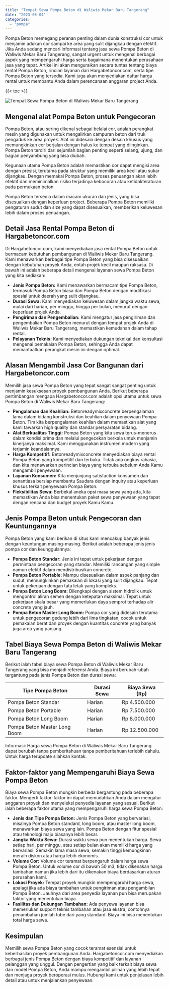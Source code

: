 ```yaml
---
title: "Tempat Sewa Pompa Beton di Waliwis Mekar Baru Tangerang"
date: "2023-05-04"
categories: 
  - "pompa"
---
```




Pompa Beton memegang peranan penting dalam dunia konstruksi cor untuk menjamin adukan cor sampai ke area yang sulit dijangkau dengan efektif. Jika Anda sedang mencari informasi tentang jasa sewa Pompa Beton di Waliwis Mekar Baru Tangerang, sangat urgent untuk mengenal berbagai aspek yang mempengaruhi harga serta bagaimana menentukan perusahaan jasa yang tepat. Artikel ini akan menguraikan secara tuntas tentang biaya rental Pompa Beton, rincian layanan dari Hargabetoncor.com, serta tipe Pompa Beton yang tersedia. Kami juga akan menyediakan daftar harga rental untuk membantu Anda dalam perencanaan anggaran project Anda.

{{< toc >}}

![Tempat Sewa Pompa Beton di Waliwis Mekar Baru Tangerang](https://hargareadymixid.github.io/pompa/concrete-pump%20(14).png)

## Mengenal alat Pompa Beton untuk Pengecoran

Pompa Beton, atau sering dikenal sebagai belalai cor, adalah perangkat mesin yang digunakan untuk mengalirkan campuran beton dari truk pengaduk ke area proyek. Alat ini didesain dengan desain khusus yang memungkinkan cor berjalan dengan halus ke tempat yang diinginkan. Pompa Beton terdiri dari sejumlah bagian penting seperti selang, ujung, dan bagian penyambung yang bisa diubah.

Kegunaan utama Pompa Beton adalah memastikan cor dapat mengisi area dengan presisi, terutama pada struktur yang memiliki area kecil atau sukar dijangkau. Dengan memakai Pompa Beton, proses penuangan akan lebih efektif dan meminimalkan risiko terjadinya kebocoran atau ketidakteraturan pada permukaan beton.

Pompa Beton tersedia dalam macam ukuran dan jenis, yang bisa disesuaikan dengan keperluan project. Beberapa Pompa Beton memiliki pengaturan sudut dan size yang dapat disesuaikan, memberikan keluwesan lebih dalam proses penuangan.

## Detail Jasa Rental Pompa Beton di Hargabetoncor.com

Di Hargabetoncor.com, kami menyediakan jasa rental Pompa Beton untuk bermacam kebutuhan pembangunan di Waliwis Mekar Baru Tangerang. Kami menawarkan berbagai tipe Pompa Beton yang bisa disesuaikan dengan kebutuhan proyek Anda, entah projek kecil maupun raksasa. Di bawah ini adalah beberapa detail mengenai layanan sewa Pompa Beton yang kita sediakan:

- **Jenis Pompa Beton:** Kami menawarkan bermacam tipe Pompa Beton, termasuk Pompa Beton biasa dan Pompa Beton dengan modifikasi spesial untuk daerah yang sulit dijangkau.
- **Durasi Sewa:** Kami menyediakan keluwesan dalam jangka waktu sewa, mulai dari harian, per minggu, hingga per bulan, menurut dengan keperluan projek Anda.
- **Pengiriman dan Pengembalian:** Kami mengatur jasa pengiriman dan pengembalian Pompa Beton menurut dengan tempat projek Anda di Waliwis Mekar Baru Tangerang, memastikan kemudahan dalam tahap rental.
- **Pelayanan Teknis:** Kami menyediakan dukungan teknikal dan konsultasi mengenai pemakaian Pompa Beton, sehingga Anda dapat memanfaatkan perangkat mesin ini dengan optimal.

## Alasan Mengambil Jasa Cor Bangunan dari Hargabetoncor.com

Memilih jasa sewa Pompa Beton yang tepat sangat sangat penting untuk menjamin kesuksesan proyek pembangunan Anda. Berikut beberapa pertimbangan mengapa Hargabetoncor.com adalah opsi utama untuk sewa Pompa Beton di Waliwis Mekar Baru Tangerang:

- **Pengalaman dan Keahlian:** Betonreadymixconcrete berpengalaman lama dalam bidang konstruksi dan keahlian dalam penyewaan Pompa Beton. Tim kita berpengalaman keahlian dalam memastikan alat yang kami tawarkan high quality dan standar persyaratan bidang.
- **Alat Berkualitas Tinggi:** Pompa Beton yang kita sewa terus-menerus dalam kondisi prima dan melalui pengecekan berkala untuk menjamin kinerjanya maksimal. Kami menggunakan instrumen modern yang terjamin keandalannya.
- **Harga Kompetitif:** Betonreadymixconcrete menyediakan biaya rental Pompa Beton yang kompetitif dan terbuka. Tidak ada ongkos rahasia, dan kita menawarkan perincian biaya yang terbuka sebelum Anda Kamu mengambil penyewaan.
- **Layanan Konsumen:** Kita menjunjung satisfaction konsumen dan senantiasa bersiap membantu Saudara dengan inquiry atau keperluan khusus terkait penyewaan Pompa Beton.
- **Fleksibilitas Sewa:** Berbekal aneka opsi masa sewa yang ada, kita memastikan Anda bisa menentukan paket sewa penyewaan yang tepat dengan rencana dan budget proyek Kamu Kamu.

## Jenis Pompa Beton untuk Pengecoran dan Keuntungannya

Pompa Beton yang kami berikan di situs kami mencakup banyak jenis dengan keuntungan masing-masing. Berikut adalah beberapa jenis jenis pompa cor dan keunggulannya:

- **Pompa Beton Standar:** Jenis ini tepat untuk pekerjaan dengan permintaan pengecoran yang standar. Memiliki rancangan yang simple namun efektif dalam mendistribusikan concrete.
- **Pompa Beton Portable:** Mampu disesuaikan dalam aspek panjang dan sudut, memungkinkan pemakaian di lokasi yang sulit dijangkau. Tepat untuk pekerjaan dengan tata letak yang kompleks.
- **Pompa Beton Long Boom:** Dilengkapi dengan sistem hidrolik untuk mengontrol aliran semen dengan ketepatan maksimal. Tepat untuk pekerjaan skala besar yang memerlukan daya semprot terhadap alir concrete yang jauh.
- **Pompa Beton Master Long Boom:** Pompa cor yang didesain terutama untuk pengecoran gedung lebih dari lima tingkatan, cocok untuk pemakaian berat dan proyek dengan kuantitas concrete yang banyak juga area yang panjang.

## Tabel Biaya Sewa Pompa Beton di Waliwis Mekar Baru Tangerang

Berikut ialah tabel biaya sewa Pompa Beton di Waliwis Mekar Baru Tangerang yang bisa menjadi referensi Anda. Biaya ini berubah-ubah tergantung pada jenis Pompa Beton dan durasi sewa:

| Tipe Pompa Beton | Durasi Sewa | Biaya Sewa (Rp) |
| --- | --- | --- |
| Pompa Beton Standar | Harian | Rp 4.500.000 |
| Pompa Beton Portable | Harian | Rp 7.500.000 |
| Pompa Beton Long Boom | Harian | Rp 8.000.000 |
| Pompa Beton Master Long Boom | Harian | Rp 12.500.000 |

Informasi: Harga sewa Pompa Beton di Waliwis Mekar Baru Tangerang dapat berubah tanpa pemberitahuan tanpa pemberitahuan terlebih dahulu. Untuk harga terupdate silahkan kontak.

## Faktor-faktor yang Mempengaruhi Biaya Sewa Pompa Beton

Biaya sewa Pompa Beton mungkin berbeda bergantung pada beberapa faktor. Mengerti faktor-faktor ini dapat memudahkan Anda dalam mengatur anggaran proyek dan menyeleksi penyedia layanan yang sesuai. Berikut ialah beberapa faktor utama yang mempengaruhi harga sewa Pompa Beton:

- **Jenis dan Tipe Pompa Beton:** Jenis Pompa Beton yang bervariasi, misalnya Pompa Beton standard, long boom, atau master long boom, menawarkan biaya sewa yang lain. Pompa Beton dengan fitur spesial atau teknologi maju biasanya lebih besar.
- **Jangka Waktu Sewa:** Durasi waktu sewa pun menentukan harga. Sewa setiap hari, per minggu, atau setiap bulan akan memiliki harga yang bervariasi. Semakin lama masa sewa, semakin tinggi kemungkinan meraih diskon atau harga lebih ekonomis.
- **Volume Cor:** Volume cor teramat berpengaruh dalam harga sewa Pompa Beton. Untuk volume cor di bawah 50 m3, tidak dikenakan harga tambahan namun jika lebih dari itu dikenakan biaya berdasarkan aturan perusahan kami.
- **Lokasi Proyek:** Tempat proyek mungkin mempengaruhi harga sewa, apalagi jika ada biaya tambahan untuk pengiriman atau pengambilan Pompa Beton. Jauhnya dari area penyedia layanan pun bisa merupakan faktor yang menentukan biaya.
- **Fasilitas dan Dukungan Tambahan:** Ada penyewa layanan bisa memerlukan support teknis tambahan atau jasa ekstra, contohnya penambahan jumlah tube dari yang standard. Biaya ini bisa menentukan total harga sewa.

## Kesimpulan

Memilih sewa Pompa Beton yang cocok teramat esensial untuk keberhasilan proyek pembangunan Anda. Hargabetoncor.com menyediakan berbagai jenis Pompa Beton dengan biaya kompetitif dan layanan pelanggan yang unggul. Dengan pengertian yang baik terkait biaya sewa dan model Pompa Beton, Anda mampu mengambil pilihan yang lebih tepat dan menjaga proyek beroperasi mulus. Hubungi kami untuk penjelasan lebih detail atau untuk menjalankan penyewaan.
